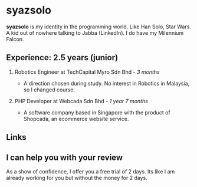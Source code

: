 # syazsolo

__syazsolo__ is my identity in the programming world. Like Han Solo, Star Wars. A kid out of nowhere talking to Jabba (LinkedIn). I do have my Milennium Falcon.

## Experience: 2.5 years (junior)

1. Robotics Engineer at TechCapital Myro Sdn Bhd - _3 months_
    - A direction chosen during study. No interest in Robotics in Malaysia, so I changed course.

2. PHP Developer at Webcada Sdn Bhd - _1 year 7 months_
    -  A software company based in Singapore with the product of Shopcada, an ecommerce website service. 


### 

## Links


































## I can help you with your review

As a show of confidence, I offer you a free trial of 2 days. Its like I am already working for you but without the money for 2 days.

